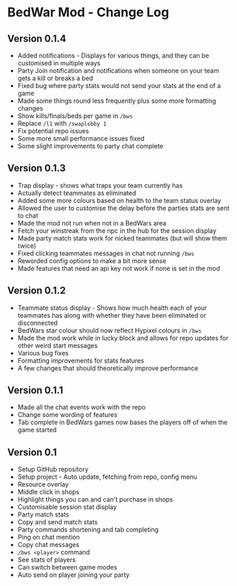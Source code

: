 # BedWar Mod - Change Log

## Version 0.1.4
- Added notifications - Displays for various things, and they can be customised in multiple ways
- Party Join notification and notifications when someone on your team gets a kill or breaks a bed
- Fixed bug where party stats would not send your stats at the end of a game
- Made some things round less frequently plus some more formatting changes
- Show kills/finals/beds per game in `/bws`
- Replace `/l1` with `/swaplobby 1`
- Fix potential repo issues
- Some more small performance issues fixed
- Some slight improvements to party chat complete

## Version 0.1.3
- Trap display - shows what traps your team currently has
- Actually detect teammates as eliminated
- Added some more colours based on health to the team status overlay
- Allowed the user to customise the delay before the parties stats are sent to chat
- Made the mod not run when not in a BedWars area
- Fetch your winstreak from the npc in the hub for the session display
- Made party match stats work for nicked teammates (but will show them twice)
- Fixed clicking teammates messages in chat not running `/bws`
- Reworded config options to make a bit more sense
- Made features that need an api key not work if none is set in the mod

## Version 0.1.2
- Teammate status display - Shows how much health each of your teammates has along with whether they have been eliminated or disconnected
- BedWars star colour should now reflect Hypixel colours in `/bws`
- Made the mod work while in lucky block and allows for repo updates for other weird start messages
- Various bug fixes
- Formatting improvements for stats features
- A few changes that should theoretically improve performance

## Version 0.1.1
- Made all the chat events work with the repo
- Change some wording of features
- Tab complete in BedWars games now bases the players off of when the game started

## Version 0.1
- Setup GitHub repository
- Setup project - Auto update, fetching from repo, config menu
- Resource overlay
- Middle click in shops
- Highlight things you can and can't purchase in shops
- Customisable session stat display
- Party match stats
- Copy and send match stats
- Party commands shortening and tab completing
- Ping on chat mention
- Copy chat messages
- `/bws <player>` command
- See stats of players
- Can switch between game modes
- Auto send on player joining your party